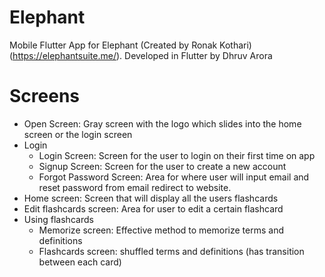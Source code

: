 # Elephant

Mobile Flutter App for Elephant (Created by Ronak Kothari) (https://elephantsuite.me/). Developed in Flutter by Dhruv Arora

# Screens
- Open Screen: Gray screen with the logo which slides into the home screen or the login screen
- Login
  - Login Screen: Screen for the user to login on their first time on app
  - Signup Screen: Screen for the user to create a new account
  - Forgot Password Screen: Area for where user will input email and reset password from email redirect to website.
- Home screen: Screen that will display all the users flashcards
- Edit flashcards screen: Area for user to edit a certain flashcard
- Using flashcards
  - Memorize screen: Effective method to memorize terms and definitions
  - Flashcards screen: shuffled terms and definitions (has transition between each card)

